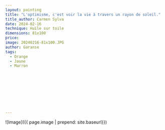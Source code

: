 ```yaml
---
layout: painting
title: "L'optimisme, c'est voir la vie à travers un rayon de soleil."   
title_author: Carmen Sylva                                                          
date: 2024-02-16
technique: Huile sur toile 
dimensions: 81x100
price: 
image: 20240216-81x100.JPG
author: Garanse
tags:
  - Orange
  - Jaune
  - Marron
  
  
  
  
  
  
  
  
  
---
```

![Image]({{ page.image | prepend: site.baseurl}})

